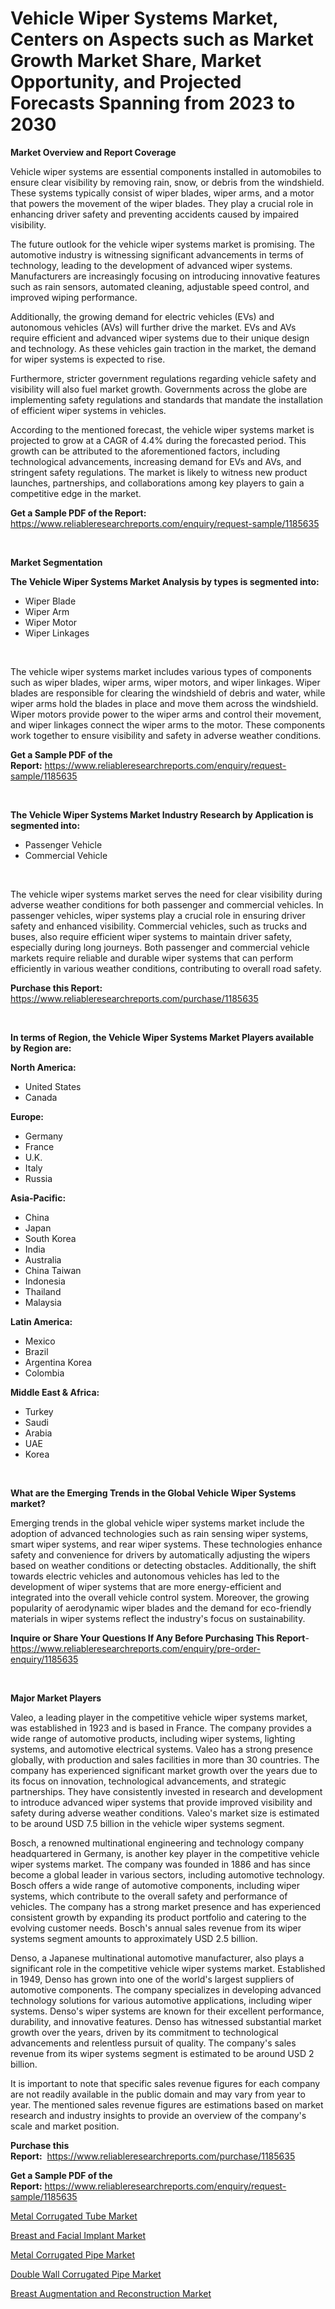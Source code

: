 <p><h1>Vehicle Wiper Systems Market, Centers on Aspects such as Market Growth Market Share, Market Opportunity, and Projected Forecasts Spanning from 2023 to 2030</h1></p><p><strong>Market Overview and Report Coverage</strong></p>
<p><p>Vehicle wiper systems are essential components installed in automobiles to ensure clear visibility by removing rain, snow, or debris from the windshield. These systems typically consist of wiper blades, wiper arms, and a motor that powers the movement of the wiper blades. They play a crucial role in enhancing driver safety and preventing accidents caused by impaired visibility.</p><p>The future outlook for the vehicle wiper systems market is promising. The automotive industry is witnessing significant advancements in terms of technology, leading to the development of advanced wiper systems. Manufacturers are increasingly focusing on introducing innovative features such as rain sensors, automated cleaning, adjustable speed control, and improved wiping performance.</p><p>Additionally, the growing demand for electric vehicles (EVs) and autonomous vehicles (AVs) will further drive the market. EVs and AVs require efficient and advanced wiper systems due to their unique design and technology. As these vehicles gain traction in the market, the demand for wiper systems is expected to rise.</p><p>Furthermore, stricter government regulations regarding vehicle safety and visibility will also fuel market growth. Governments across the globe are implementing safety regulations and standards that mandate the installation of efficient wiper systems in vehicles.</p><p>According to the mentioned forecast, the vehicle wiper systems market is projected to grow at a CAGR of 4.4% during the forecasted period. This growth can be attributed to the aforementioned factors, including technological advancements, increasing demand for EVs and AVs, and stringent safety regulations. The market is likely to witness new product launches, partnerships, and collaborations among key players to gain a competitive edge in the market.</p></p>
<p><strong>Get a Sample PDF of the Report:</strong> <a href="https://www.reliableresearchreports.com/enquiry/request-sample/1185635">https://www.reliableresearchreports.com/enquiry/request-sample/1185635</a></p>
<p>&nbsp;</p>
<p><strong>Market Segmentation</strong></p>
<p><strong>The Vehicle Wiper Systems Market Analysis by types is segmented into:</strong></p>
<p><ul><li>Wiper Blade</li><li>Wiper Arm</li><li>Wiper Motor</li><li>Wiper Linkages</li></ul></p>
<p>&nbsp;</p>
<p><p>The vehicle wiper systems market includes various types of components such as wiper blades, wiper arms, wiper motors, and wiper linkages. Wiper blades are responsible for clearing the windshield of debris and water, while wiper arms hold the blades in place and move them across the windshield. Wiper motors provide power to the wiper arms and control their movement, and wiper linkages connect the wiper arms to the motor. These components work together to ensure visibility and safety in adverse weather conditions.</p></p>
<p><strong>Get a Sample PDF of the Report:</strong>&nbsp;<a href="https://www.reliableresearchreports.com/enquiry/request-sample/1185635">https://www.reliableresearchreports.com/enquiry/request-sample/1185635</a></p>
<p>&nbsp;</p>
<p><strong>The Vehicle Wiper Systems Market Industry Research by Application is segmented into:</strong></p>
<p><ul><li>Passenger Vehicle</li><li>Commercial Vehicle</li></ul></p>
<p>&nbsp;</p>
<p><p>The vehicle wiper systems market serves the need for clear visibility during adverse weather conditions for both passenger and commercial vehicles. In passenger vehicles, wiper systems play a crucial role in ensuring driver safety and enhanced visibility. Commercial vehicles, such as trucks and buses, also require efficient wiper systems to maintain driver safety, especially during long journeys. Both passenger and commercial vehicle markets require reliable and durable wiper systems that can perform efficiently in various weather conditions, contributing to overall road safety.</p></p>
<p><strong>Purchase this Report:</strong>&nbsp; <a href="https://www.reliableresearchreports.com/purchase/1185635">https://www.reliableresearchreports.com/purchase/1185635</a></p>
<p>&nbsp;</p>
<p><strong>In terms of Region, the Vehicle Wiper Systems Market Players available by Region are:</strong></p>
<p>
    <p> <strong> North America: </strong>
        <ul>
            <li>United States</li>
            <li>Canada</li>
        </ul>
        </p> 
    <p> <strong> Europe: </strong>
        <ul>
            <li>Germany</li>
            <li>France</li>
            <li>U.K.</li>
            <li>Italy</li>
            <li>Russia</li>
        </ul>
        </p> 
    <p> <strong> Asia-Pacific: </strong>
        <ul>
            <li>China</li>
            <li>Japan</li>
            <li>South Korea</li>
            <li>India</li>
            <li>Australia</li>
            <li>China Taiwan</li>
            <li>Indonesia</li>
            <li>Thailand</li>
            <li>Malaysia</li>
        </ul>
        </p> 
    <p> <strong> Latin America: </strong>
        <ul>
            <li>Mexico</li>
            <li>Brazil</li>
            <li>Argentina Korea</li>
            <li>Colombia</li>
        </ul>
        </p> 
    <p> <strong> Middle East & Africa: </strong>
        <ul>
            <li>Turkey</li>
            <li>Saudi</li>
            <li>Arabia</li>
            <li>UAE</li>
            <li>Korea</li>
        </ul>
    </p>
    </p>
<p>&nbsp;</p>
<p><strong>What are the Emerging Trends in the Global Vehicle Wiper Systems market?</strong></p>
<p><p>Emerging trends in the global vehicle wiper systems market include the adoption of advanced technologies such as rain sensing wiper systems, smart wiper systems, and rear wiper systems. These technologies enhance safety and convenience for drivers by automatically adjusting the wipers based on weather conditions or detecting obstacles. Additionally, the shift towards electric vehicles and autonomous vehicles has led to the development of wiper systems that are more energy-efficient and integrated into the overall vehicle control system. Moreover, the growing popularity of aerodynamic wiper blades and the demand for eco-friendly materials in wiper systems reflect the industry's focus on sustainability.</p></p>
<p><strong>Inquire or Share Your Questions If Any Before Purchasing This Report</strong>- <a href="https://www.reliableresearchreports.com/enquiry/pre-order-enquiry/1185635">https://www.reliableresearchreports.com/enquiry/pre-order-enquiry/1185635</a></p>
<p>&nbsp;</p>
<p><strong>Major Market Players</strong></p>
<p><p>Valeo, a leading player in the competitive vehicle wiper systems market, was established in 1923 and is based in France. The company provides a wide range of automotive products, including wiper systems, lighting systems, and automotive electrical systems. Valeo has a strong presence globally, with production and sales facilities in more than 30 countries. The company has experienced significant market growth over the years due to its focus on innovation, technological advancements, and strategic partnerships. They have consistently invested in research and development to introduce advanced wiper systems that provide improved visibility and safety during adverse weather conditions. Valeo's market size is estimated to be around USD 7.5 billion in the vehicle wiper systems segment.</p><p>Bosch, a renowned multinational engineering and technology company headquartered in Germany, is another key player in the competitive vehicle wiper systems market. The company was founded in 1886 and has since become a global leader in various sectors, including automotive technology. Bosch offers a wide range of automotive components, including wiper systems, which contribute to the overall safety and performance of vehicles. The company has a strong market presence and has experienced consistent growth by expanding its product portfolio and catering to the evolving customer needs. Bosch's annual sales revenue from its wiper systems segment amounts to approximately USD 2.5 billion.</p><p>Denso, a Japanese multinational automotive manufacturer, also plays a significant role in the competitive vehicle wiper systems market. Established in 1949, Denso has grown into one of the world's largest suppliers of automotive components. The company specializes in developing advanced technology solutions for various automotive applications, including wiper systems. Denso's wiper systems are known for their excellent performance, durability, and innovative features. Denso has witnessed substantial market growth over the years, driven by its commitment to technological advancements and relentless pursuit of quality. The company's sales revenue from its wiper systems segment is estimated to be around USD 2 billion.</p><p>It is important to note that specific sales revenue figures for each company are not readily available in the public domain and may vary from year to year. The mentioned sales revenue figures are estimations based on market research and industry insights to provide an overview of the company's scale and market position.</p></p>
<p><strong>Purchase this Report:</strong>&nbsp;&nbsp;<a href="https://www.reliableresearchreports.com/purchase/1185635">https://www.reliableresearchreports.com/purchase/1185635</a></p>
<p></p>
<p><strong>Get a Sample PDF of the Report:</strong>&nbsp;<a href="https://www.reliableresearchreports.com/enquiry/request-sample/1185635">https://www.reliableresearchreports.com/enquiry/request-sample/1185635</a></p>
<p><p><a href="https://medium.com/@nilltanay7548659/metal-corrugated-tube-market-trends-forecast-and-competitive-analysis-to-2030-c527397462b3">Metal Corrugated Tube Market</a></p><p><a href="https://github.com/gdfhhhj/Market-Research-Report-List-1/blob/main/breast-and-facial-implant-market.md">Breast and Facial Implant Market</a></p><p><a href="https://medium.com/@jacks0866979/metal-corrugated-pipe-market-exploring-market-share-market-trends-and-future-growth-73b2f6b8adcf">Metal Corrugated Pipe Market</a></p><p><a href="https://medium.com/@rombilly2345/double-wall-corrugated-pipe-market-competitive-analysis-market-trends-and-forecast-to-2030-bfbb02f1baaa">Double Wall Corrugated Pipe Market</a></p><p><a href="https://github.com/luckyshygirl/Market-Research-Report-List-1/blob/main/breast-augmentation-and-reconstruction-market.md">Breast Augmentation and Reconstruction Market</a></p></p>